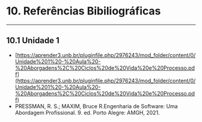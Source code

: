 # 10. Referências Bibiliográficas

___________________________________________________________________________________

## 10.1 Unidade 1
- [https://aprender3.unb.br/pluginfile.php/2976243/mod_folder/content/0/Unidade%201%20-%20Aula%20-%20Aborgadens%2C%20Ciclos%20de%20Vida%20e%20Processo.pdf](https://aprender3.unb.br/pluginfile.php/2976243/mod_folder/content/0/Unidade%201%20-%20Aula%20-%20Aborgadens%2C%20Ciclos%20de%20Vida%20e%20Processo.pdf)
- PRESSMAN, R. S.; MAXIM, Bruce R.Engenharia de Software: Uma Abordagem Profissional. 9. ed. Porto Alegre: AMGH, 2021.
    